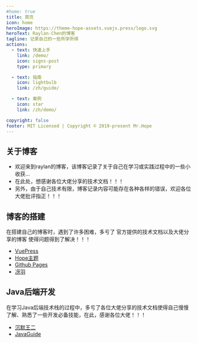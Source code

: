 ```yaml
---
#home: true
title: 首页
icon: home
heroImage: https://theme-hope-assets.vuejs.press/logo.svg
heroText: Raylan-Chen的博客
tagline: 记录自己的一些所学所得
actions:
  - text: 快速上手
    link: /demo/
    icon: signs-post
    type: primary

  - text: 指南
    icon: lightbulb
    link: /zh/guide/

  - text: 案例
    icon: star
    link: /zh/demo/

copyright: false
footer: MIT Licensed | Copyright © 2019-present Mr.Hope
---
```


## 关于博客
* 欢迎来到raylan的博客，该博客记录了关于自己在学习或实践过程中的一些小收获...  
* 在此处，想感谢各位大佬分享的技术文档！！！  
* 另外，由于自己技术有限，博客记录内容可能存在各种各样的错误，欢迎各位大佬批评指正！！！

## 博客的搭建
在搭建自己的博客时，遇到了许多困难，多亏了 官方提供的技术文档以及大佬分享的博客 使得问题得到了解决！！！
* [VuePress](https://vuepress.vuejs.org/zh/)
* [Hope主题](https://github.com/vuepress-theme-hope/vuepress-theme-hope)
* [Github Pages](https://docs.github.com/zh/pages/getting-started-with-github-pages/creating-a-github-pages-site)
* [冴羽](https://github.com/mqyqingfeng/Blog/issues/235)

## Java后端开发
在学习Java后端技术栈的过程中，多亏了各位大佬分享的技术文档使得自己慢慢了解、熟悉了一些开发必备技能，在此，感谢各位大佬！！！
* [沉默王二](https://javabetter.cn/)
* [JavaGuide](https://javaguide.cn/)

